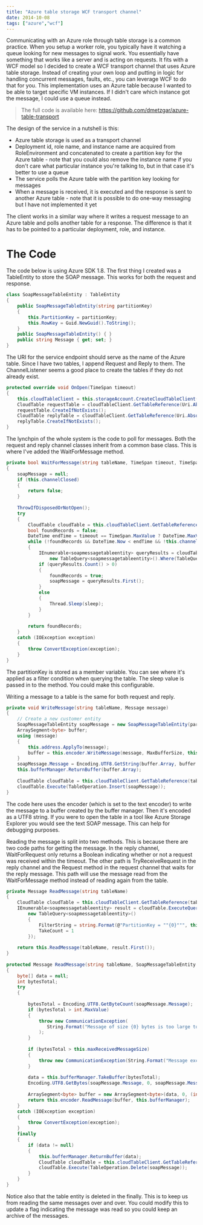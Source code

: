 ```yaml
---
title: "Azure table storage WCF transport channel"
date: 2014-10-08
tags: ["azure","wcf"]
---
```


Communicating with an Azure role through table storage is a common practice. When you setup a worker role, you typically have it watching a 
queue looking for new messages to signal work. You essentially have something that works like a server and is acting on requests. It fits 
with a WCF model so I decided to create a WCF transport channel that uses Azure table storage. Instead of creating your own loop and putting
in logic for handling concurrent messages, faults, etc., you can leverage WCF to do that for you. This implementation uses an Azure table
because I wanted to be able to target specific VM instances. If I didn't care which instance got the message, I could use a queue instead.

> The full code is available here: https://github.com/dmetzgar/azure-table-transport

The design of the service in a nutshell is this:

* Azure table storage is used as a transport channel
* Deployment id, role name, and instance name are acquired from RoleEnvironment and concatenated to create a partition key for the Azure table - note that 
  you could also remove the instance name if you don't care what particular instance you're talking to, but in that case it's better to use a queue
* The service polls the Azure table with the partition key looking for messages
* When a message is received, it is executed and the response is sent to another Azure table - note that it is possible to do one-way messaging but I have
  not implemented it yet

The client works in a similar way where it writes a request message to an Azure table and polls another table for a response. The difference is that it has 
to be pointed to a particular deployment, role, and instance.

# The Code
The code below is using Azure SDK 1.8. The first thing I created was a TableEntity to store the SOAP message. This works for both the request and response.

```csharp
class SoapMessageTableEntity : TableEntity
{
    public SoapMessageTableEntity(string partitionKey)
    {
        this.PartitionKey = partitionKey;
        this.RowKey = Guid.NewGuid().ToString();
    }
    public SoapMessageTableEntity() { }
    public string Message { get; set; }
}
```

The URI for the service endpoint should serve as the name of the Azure table. Since I have two tables, I append Request and Reply to them. The 
ChannelListener seems a good place to create the tables if they do not already exist.

```csharp
protected override void OnOpen(TimeSpan timeout)
{
    this.cloudTableClient = this.storageAccount.CreateCloudTableClient();
    CloudTable requestTable = cloudTableClient.GetTableReference(Uri.AbsolutePath + "Request");
    requestTable.CreateIfNotExists();
    CloudTable replyTable = cloudTableClient.GetTableReference(Uri.AbsolutePath + "Reply");
    replyTable.CreateIfNotExists();
}
```

The lynchpin of the whole system is the code to poll for messages. Both the request and reply channel classes inherit 
from a common base class. This is where I've added the WaitForMessage method.

```csharp
private bool WaitForMessage(string tableName, TimeSpan timeout, TimeSpan sleep, out SoapMessageTableEntity soapMessage)
{
    soapMessage = null;
    if (this.channelClosed)
    {
        return false;
    }
 
    ThrowIfDisposedOrNotOpen();
    try
    {
        CloudTable cloudTable = this.cloudTableClient.GetTableReference(tableName);
        bool foundRecords = false;
        DateTime endTime = timeout == TimeSpan.MaxValue ? DateTime.MaxValue : DateTime.Now + timeout;
        while (!foundRecords && DateTime.Now < endTime && !this.channelClosed)
        {
            IEnumerable<soapmessagetableentity> queryResults = cloudTable.ExecuteQuery<soapmessagetableentity>(
                new TableQuery<soapmessagetableentity>().Where(TableQuery.GenerateFilterCondition("PartitionKey", "eq", this.partitionKey)).Take(1));
            if (queryResults.Count() > 0)
            {
                foundRecords = true;
                soapMessage = queryResults.First();
            }
            else
            {
                Thread.Sleep(sleep);
            }
        }
 
        return foundRecords;
    }
    catch (IOException exception)
    {
        throw ConvertException(exception);
    }
}
```

The partitionKey is stored as a member variable. You can see where it's applied as a filter condition when querying the table. The sleep value 
is passed in to the method. You could make this configurable.

Writing a message to a table is the same for both request and reply.
```csharp
private void WriteMessage(string tableName, Message message)
{
    // Create a new customer entity
    SoapMessageTableEntity soapMessage = new SoapMessageTableEntity(partitionKey);
    ArraySegment<byte> buffer;
    using (message)
    {
        this.address.ApplyTo(message);
        buffer = this.encoder.WriteMessage(message, MaxBufferSize, this.bufferManager);
    }
    soapMessage.Message = Encoding.UTF8.GetString(buffer.Array, buffer.Offset, buffer.Count);
    this.bufferManager.ReturnBuffer(buffer.Array);
 
    CloudTable cloudTable = this.cloudTableClient.GetTableReference(tableName);
    cloudTable.Execute(TableOperation.Insert(soapMessage));
}
```

The code here uses the encoder (which is set to the text encoder) to write the message to a buffer created by the buffer manager. Then it's 
encoded as a UTF8 string. If you were to open the table in a tool like Azure Storage Explorer you would see the text SOAP message. This can 
help for debugging purposes.

Reading the message is split into two methods. This is because there are two code paths for getting the message. In the reply channel, 
WaitForRequest only returns a Boolean indicating whether or not a request was received within the timeout. The other path is 
TryReceiveRequest in the reply channel and the Request method in the request channel that waits for the reply message. This path will use the 
message read from the WaitForMessage method instead of reading again from the table.

```csharp
private Message ReadMessage(string tableName)
{
    CloudTable cloudTable = this.cloudTableClient.GetTableReference(tableName);
    IEnumerable<soapmessagetableentity> result = cloudTable.ExecuteQuery<soapmessagetableentity>(
        new TableQuery<soapmessagetableentity>()
        {
            FilterString = string.Format(@"PartitionKey = ""{0}""", this.partitionKey),
            TakeCount = 1
        });
 
    return this.ReadMessage(tableName, result.First());
}
 
protected Message ReadMessage(string tableName, SoapMessageTableEntity soapMessage)
{
    byte[] data = null;
    int bytesTotal;
    try
    {
 
        bytesTotal = Encoding.UTF8.GetByteCount(soapMessage.Message);
        if (bytesTotal > int.MaxValue)
        {
            throw new CommunicationException(
               String.Format("Message of size {0} bytes is too large to buffer. Use a streamed transfer instead.", bytesTotal)
            );
        }
 
        if (bytesTotal > this.maxReceivedMessageSize)
        {
            throw new CommunicationException(String.Format("Message exceeds maximum size: {0} > {1}.", bytesTotal, this.maxReceivedMessageSize));
        }
 
        data = this.bufferManager.TakeBuffer(bytesTotal);
        Encoding.UTF8.GetBytes(soapMessage.Message, 0, soapMessage.Message.Length, data, 0);
 
        ArraySegment<byte> buffer = new ArraySegment<byte>(data, 0, (int)bytesTotal);
        return this.encoder.ReadMessage(buffer, this.bufferManager);
    }
    catch (IOException exception)
    {
        throw ConvertException(exception);
    }
    finally
    {
        if (data != null)
        {
            this.bufferManager.ReturnBuffer(data);
            CloudTable cloudTable = this.cloudTableClient.GetTableReference(tableName);
            cloudTable.Execute(TableOperation.Delete(soapMessage));
        }
    }
}
```

Notice also that the table entity is deleted in the finally. This is to keep us from reading the same messages over and over. 
You could modify this to update a flag indicating the message was read so you could keep an archive of the messages.
